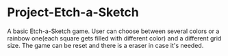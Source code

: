 # Project-Etch-a-Sketch

A basic Etch-a-Sketch game. User can choose between several colors or a rainbow one(each square gets filled with different color) and a different grid size. The game can be reset and there is a eraser in case it's needed.
